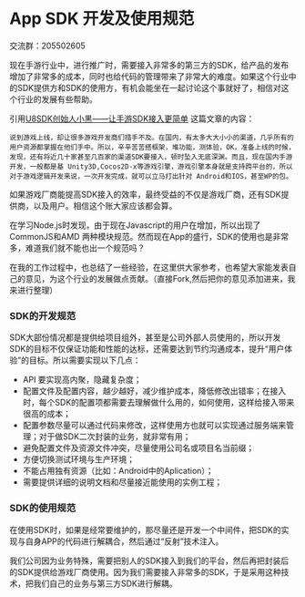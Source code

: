 # App SDK 开发及使用规范

交流群：205502605


现在手游行业中，进行推广时，需要接入非常多的第三方的SDK，给产品的发布增加了非常多的成本，同时也给代码的管理带来了非常大的难度。如果这个行业中的SDK提供方和SDK的使用方，有机会能坐在一起讨论这个事就好了，相信对这个行业的发展有些帮助。

引用[U8SDK创始人小黑——让手游SDK接入更简单](http://game.people.com.cn/n/2015/0720/c213917-27330656.html) 这篇文章的内容：

`
说到游戏上线，却让很多游戏开发商们措手不及。在国内，有太多大大小小的渠道，几乎所有的用户资源都掌握在他们手中。所以，辛辛苦苦搭框架，堆功能，测体验，OK，准备上线的时候，发现，还有将近几十家甚至几百家的渠道SDK要接入，顿时坠入无底深渊。而且，现在国内手游开发，一般都是基 Unity3D,Cocos2D-x等游戏引擎，游戏引擎本身就是支持跨平台的，所以对于游戏逻辑开发来说，一次开发完成，就可以立马打出针对 Android和IOS，甚至WP的包。
`

如果游戏厂商能提高SDK接入的效率，最终受益的不仅是游戏厂商，还有SDK提供商，以及用户。相信这个账大家应该都会算。

在学习Node.js时发现，由于现在Javascript的用户在增加，所以出现了CommonJS和AMD 两种模块规范。然而现在App的盛行，SDK的使用也是非常多，难道我们就不能也出一个规范吗？


在我的工作过程中，也总结了一些经验，在这里供大家参考，也希望大家能发表自己的意见，为这个行业的发展做点贡献。（直接Fork,然后把你的意见添加进来，我来进行整理）

### SDK的开发规范

SDK大部份情况都是提供给项目组外，甚至是公司外部人员使用的，所以开发SDK的目标不仅保证功能和性能的达标，还需要达到节约沟通成本，提升“用户体验”的目标。所以需要实现以下几点：

* API 要实现高内聚，隐藏复杂度；
* 配置文件及配置内容，越少越好，减少维护成本，降低修改出错率；在接入时，每个SDK的配置项都需要去理解做什么用的，如何使用，这样给接入带来很高的成本；
* 配置参数尽量可以通过代码来修改，这样使用方也就可以实现通过服务端来管理；对于做SDK二次封装的业务，就非常有用；
* 避免配置文件及资源文件冲突，尽量使用公司名或项目名当前缀；
* 方便切换测试环境与生产环境；
* 不能占用独有资源（比如：Android中的Aplication）；
* 需要提供详细的说明文档和尽量接近能使用的实例工程；

### SDK的使用规范

在使用SDK时，如果是经常要维护的，那尽量还是开发一个中间件，把SDK的实现与自身APP的代码进行解耦合，然后通过“反射”技术注入。

我们公司因为业务特殊，需要把别人的SDK接入到我们的平台，然后再把封装后的SDK提供给游戏厂商使用。因为我们需要接入非常多的SDK，于是采用这种技术，把我们自己的业务与第三方SDK进行解耦。